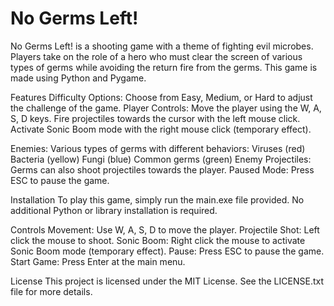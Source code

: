 # No Germs Left!
No Germs Left! is a shooting game with a theme of fighting evil microbes. Players take on the role of a hero who must clear the screen of various types of germs while avoiding the return fire from the germs. This game is made using Python and Pygame.

Features
Difficulty Options: Choose from Easy, Medium, or Hard to adjust the challenge of the game.
Player Controls:
Move the player using the W, A, S, D keys.
Fire projectiles towards the cursor with the left mouse click.
Activate Sonic Boom mode with the right mouse click (temporary effect).

Enemies: Various types of germs with different behaviors:
Viruses (red)
Bacteria (yellow)
Fungi (blue)
Common germs (green)
Enemy Projectiles: Germs can also shoot projectiles towards the player.
Paused Mode: Press ESC to pause the game.

Installation
To play this game, simply run the main.exe file provided. No additional Python or library installation is required.

Controls
Movement: Use W, A, S, D to move the player.
Projectile Shot: Left click the mouse to shoot.
Sonic Boom: Right click the mouse to activate Sonic Boom mode (temporary effect).
Pause: Press ESC to pause the game.
Start Game: Press Enter at the main menu.

License
This project is licensed under the MIT License. See the LICENSE.txt file for more details.
